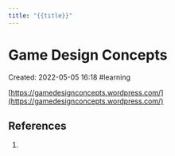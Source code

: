 ```yaml
---
title: "{{title}}"
---
```

# Game Design Concepts

Created: 2022-05-05 16:18
#learning

[https://gamedesignconcepts.wordpress.com/](https://gamedesignconcepts.wordpress.com/)

## References
1. 

